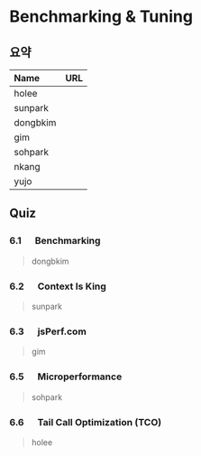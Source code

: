 # Benchmarking & Tuning

## 요약
| Name | URL |
|:---|:---|
| holee |  |
| sunpark |  |
| dongbkim |  |
| gim |  |
| sohpark |  |
| nkang |  |
| yujo |  |

## Quiz

### 6.1 　 Benchmarking

> dongbkim

### 6.2 　 Context Is King

> sunpark

### 6.3 　 jsPerf.com

> gim

### 6.5 　 Microperformance

> sohpark

### 6.6 　 Tail Call Optimization (TCO)

> holee
